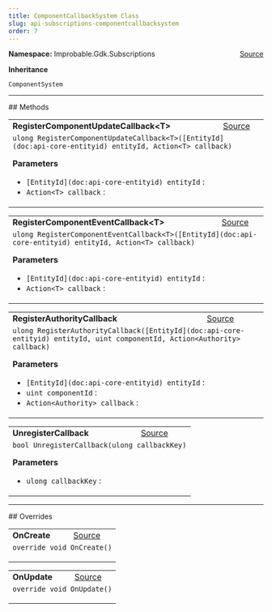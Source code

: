 ```yaml
---
title: ComponentCallbackSystem Class
slug: api-subscriptions-componentcallbacksystem
order: 7
---
```


<p><b>Namespace:</b> Improbable.Gdk.Subscriptions<span style="float: right"><a href="https://www.github.com/spatialos/gdk-for-unity/blob/0.3.3/workers/unity/Packages/io.improbable.gdk.core/Subscriptions/Systems/ComponentCallbackSystem.cs/#L13">Source</a></span></p>



</p>
<p><b>Inheritance</b></p>

<code>ComponentSystem</code>











</p>
<hr style="width:100%; border-top-color:#d8d8d8" />
## Methods


</p>


<table class="io-api-doc">    <tr>        <td class="io-api-doc-name"><a id="registercomponentupdatecallback-t-entityid-action-t"></a><b>RegisterComponentUpdateCallback&lt;T&gt;</b></td>        <td class="io-api-doc-source"><a href="https://www.github.com/spatialos/gdk-for-unity/blob/0.3.3/workers/unity/Packages/io.improbable.gdk.core/Subscriptions/Systems/ComponentCallbackSystem.cs/#L26">Source</a></td>    </tr>    <tr>        <td class="io-api-doc-content" colspan="2"><code>ulong RegisterComponentUpdateCallback&lt;T&gt;([EntityId](doc:api-core-entityid) entityId, Action&lt;T&gt; callback)</code></p></p><b>Parameters</b><ul><li><code>[EntityId](doc:api-core-entityid) entityId</code> : </li><li><code>Action&lt;T&gt; callback</code> : </li></ul></td>    </tr></table>
<table class="io-api-doc">    <tr>        <td class="io-api-doc-name"><a id="registercomponenteventcallback-t-entityid-action-t"></a><b>RegisterComponentEventCallback&lt;T&gt;</b></td>        <td class="io-api-doc-source"><a href="https://www.github.com/spatialos/gdk-for-unity/blob/0.3.3/workers/unity/Packages/io.improbable.gdk.core/Subscriptions/Systems/ComponentCallbackSystem.cs/#L40">Source</a></td>    </tr>    <tr>        <td class="io-api-doc-content" colspan="2"><code>ulong RegisterComponentEventCallback&lt;T&gt;([EntityId](doc:api-core-entityid) entityId, Action&lt;T&gt; callback)</code></p></p><b>Parameters</b><ul><li><code>[EntityId](doc:api-core-entityid) entityId</code> : </li><li><code>Action&lt;T&gt; callback</code> : </li></ul></td>    </tr></table>
<table class="io-api-doc">    <tr>        <td class="io-api-doc-name"><a id="registerauthoritycallback-entityid-uint-action-authority"></a><b>RegisterAuthorityCallback</b></td>        <td class="io-api-doc-source"><a href="https://www.github.com/spatialos/gdk-for-unity/blob/0.3.3/workers/unity/Packages/io.improbable.gdk.core/Subscriptions/Systems/ComponentCallbackSystem.cs/#L54">Source</a></td>    </tr>    <tr>        <td class="io-api-doc-content" colspan="2"><code>ulong RegisterAuthorityCallback([EntityId](doc:api-core-entityid) entityId, uint componentId, Action&lt;Authority&gt; callback)</code></p></p><b>Parameters</b><ul><li><code>[EntityId](doc:api-core-entityid) entityId</code> : </li><li><code>uint componentId</code> : </li><li><code>Action&lt;Authority&gt; callback</code> : </li></ul></td>    </tr></table>
<table class="io-api-doc">    <tr>        <td class="io-api-doc-name"><a id="unregistercallback-ulong"></a><b>UnregisterCallback</b></td>        <td class="io-api-doc-source"><a href="https://www.github.com/spatialos/gdk-for-unity/blob/0.3.3/workers/unity/Packages/io.improbable.gdk.core/Subscriptions/Systems/ComponentCallbackSystem.cs/#L67">Source</a></td>    </tr>    <tr>        <td class="io-api-doc-content" colspan="2"><code>bool UnregisterCallback(ulong callbackKey)</code></p></p><b>Parameters</b><ul><li><code>ulong callbackKey</code> : </li></ul></td>    </tr></table>



</p>
<hr style="width:100%; border-top-color:#d8d8d8" />
## Overrides


</p>


<table class="io-api-doc">    <tr>        <td class="io-api-doc-name"><a id="oncreate"></a><b>OnCreate</b></td>        <td class="io-api-doc-source"><a href="https://www.github.com/spatialos/gdk-for-unity/blob/0.3.3/workers/unity/Packages/io.improbable.gdk.core/Subscriptions/Systems/ComponentCallbackSystem.cs/#L88">Source</a></td>    </tr>    <tr>        <td class="io-api-doc-content" colspan="2"><code>override void OnCreate()</code></p></td>    </tr></table>
<table class="io-api-doc">    <tr>        <td class="io-api-doc-name"><a id="onupdate"></a><b>OnUpdate</b></td>        <td class="io-api-doc-source"><a href="https://www.github.com/spatialos/gdk-for-unity/blob/0.3.3/workers/unity/Packages/io.improbable.gdk.core/Subscriptions/Systems/ComponentCallbackSystem.cs/#L94">Source</a></td>    </tr>    <tr>        <td class="io-api-doc-content" colspan="2"><code>override void OnUpdate()</code></p></td>    </tr></table>


